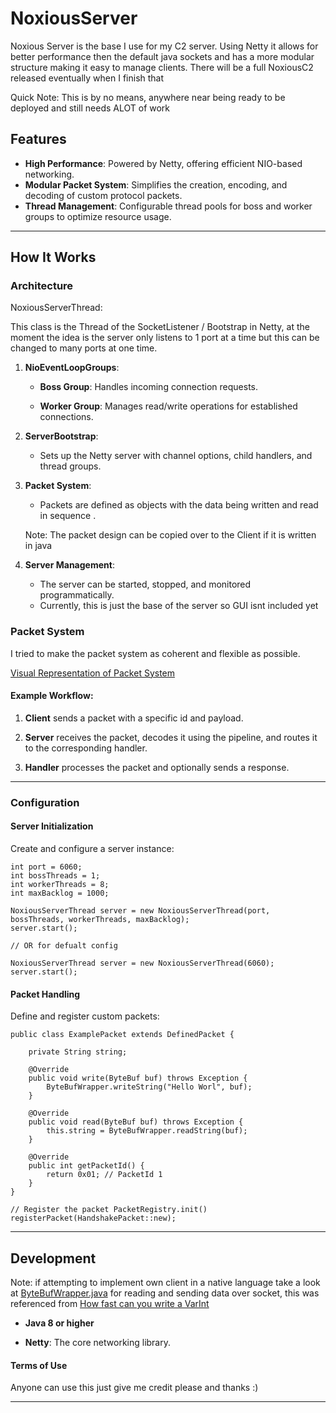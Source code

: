 # NoxiousServer

Noxious Server is the base I use for my C2 server. Using Netty it allows for better performance then the default java sockets and has a more modular structure making it easy to manage clients. There will be a full NoxiousC2 released eventually when I finish that

Quick Note: This is by no means, anywhere near being ready to be deployed and still needs ALOT of work

## Features

- **High Performance**: Powered by Netty, offering efficient NIO-based networking.
- **Modular Packet System**: Simplifies the creation, encoding, and decoding of custom protocol packets.
- **Thread Management**: Configurable thread pools for boss and worker groups to optimize resource usage.

---

## How It Works

### Architecture

NoxiousServerThread:

This class is the Thread of the SocketListener / Bootstrap in Netty, at the moment the idea is the server only listens to 1 port at a time but this can be changed to many ports at one time.

1. **NioEventLoopGroups**:

    - **Boss Group**: Handles incoming connection requests.

    - **Worker Group**: Manages read/write operations for established connections.


2. **ServerBootstrap**:

    - Sets up the Netty server with channel options, child handlers, and thread groups.


3. **Packet System**:

    - Packets are defined as objects with the data being written and read in sequence .

    Note: The packet design can be copied over to the Client if it is written in java


4. **Server Management**:

    - The server can be started, stopped, and monitored programmatically.
    - Currently, this is just the base of the server so GUI isnt included yet


### Packet System

I tried to make the packet system as coherent and flexible as possible.

[Visual Representation of Packet System](https://raw.githubusercontent.com/0xC-Dev/Noxious-Server/refs/heads/master/ssph.png)


#### Example Workflow:

1. **Client** sends a packet with a specific id and payload.

2. **Server** receives the packet, decodes it using the pipeline, and routes it to the corresponding handler.

3. **Handler** processes the packet and optionally sends a response.

---


### Configuration

#### Server Initialization

Create and configure a server instance:

```
int port = 6060;
int bossThreads = 1;
int workerThreads = 8;
int maxBacklog = 1000;

NoxiousServerThread server = new NoxiousServerThread(port, bossThreads, workerThreads, maxBacklog);
server.start();

// OR for defualt config

NoxiousServerThread server = new NoxiousServerThread(6060);
server.start();
```

#### Packet Handling

Define and register custom packets:

```
public class ExamplePacket extends DefinedPacket {  

    private String string;

    @Override  
    public void write(ByteBuf buf) throws Exception {  
	    ByteBufWrapper.writeString("Hello Worl", buf);
    }  
  
    @Override  
    public void read(ByteBuf buf) throws Exception {  
		this.string = ByteBufWrapper.readString(buf);
    }
    
    @Override  
    public int getPacketId() {  
        return 0x01; // PacketId 1  
    }  
}

// Register the packet PacketRegistry.init()
registerPacket(HandshakePacket::new);
```

---

## Development

Note: if attempting to implement own client in a native language take a look at [ByteBufWrapper.java](https://github.com/0xC-Dev/Noxious-Server/blob/af2717b15c47cdc412ec924851135d12d3f8810a/src/main/java/org/noxious/netty/bytebuf/ByteBufWrapper.java#L11) for reading and sending data over socket, this was referenced from [How fast can you write a VarInt](https://steinborn.me/posts/performance/how-fast-can-you-write-a-varint/)


- **Java 8 or higher**

- **Netty**: The core networking library.

#### Terms of Use
Anyone can use this just give me credit please and thanks :)

---

